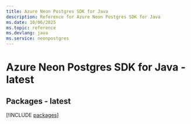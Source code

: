 ```yaml
---
title: Azure Neon Postgres SDK for Java
description: Reference for Azure Neon Postgres SDK for Java
ms.date: 10/06/2025
ms.topic: reference
ms.devlang: java
ms.service: neonpostgres
---
```

# Azure Neon Postgres SDK for Java - latest
## Packages - latest
[!INCLUDE [packages](neon-postgres-index.md)]